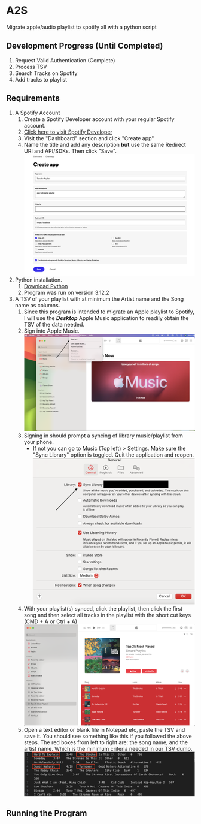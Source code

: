 # A2S
Migrate apple/audio playlist to spotify all with a python script

## Development Progress (Until Completed)
1. Request Valid Authentication (Complete)
2. Process TSV
3. Search Tracks on Spotify
4. Add tracks to playlist


## Requirements
1. A Spotify Account
   1. Create a Spotify Developer account with your regular Spotify account.
   2. [Click here to visit Spotify Developer](https://developer.spotify.com/)
   3. Visit the "Dashboard" section and click "Create app"
   4. Name the title and add any description **but** use the same Redirect URI and API/SDKs. Then click "Save".
      ![](./photos/create_app_specs.png)
2. Python installation.
   1. [Download Python](https://www.python.org/downloads/)
   2. Program was run on version 3.12.2
3. A TSV of your playlist with at minimum the Artist name and the Song name as columns.
   1. Since this program is intended to migrate an Apple playlist to Spotify, I will use the ***Desktop*** Apple Music application to readily obtain the TSV of the data needed.
   2. Sign into Apple Music.
        ![](./photos/apple_music_sign_in.png)
   3. Signing in should prompt a syncing of library music/playlist from your phone.
      - If not you can go to Music (Top left) > Settings. Make sure the "Sync Library" option is toggled. Quit the application and reopen.
        ![](./photos/music_settings.png)
   4. With your playlist(s) synced, click the playlist, then click the first song and then select all tracks in the playlist with the short cut keys (CMD + A or Ctrl + A)
        ![](./photos/playlists_selection.png)
   5. Open a text editor or blank file in Notepad etc, paste the TSV and save it. You should see something like this if you followed the above steps. The red boxes from left to right are: the song name, and the artist name. Which is the minimum criteria needed in our TSV dump.
        ![](./photos/tsv_example.png)

## Running the Program

